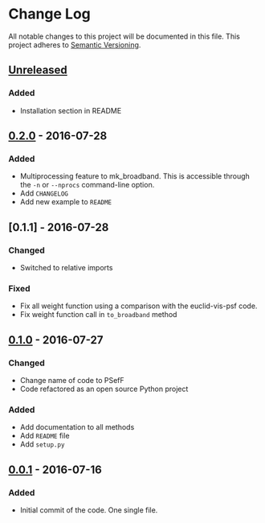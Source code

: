 # Change Log
All notable changes to this project will be documented in this file.
This project adheres to [Semantic Versioning](http://semver.org/).


## [Unreleased]
### Added
- Installation section in README

## [0.2.0] - 2016-07-28
### Added
- Multiprocessing feature to mk_broadband. This is accessible through the
`-n` or `--nprocs` command-line option.
- Add `CHANGELOG`
- Add new example to `README`

## [0.1.1] - 2016-07-28
### Changed
- Switched to relative imports

### Fixed
- Fix all weight function using a comparison with the euclid-vis-psf code.
- Fix weight function call in `to_broadband` method

## [0.1.0] - 2016-07-27
### Changed
- Change name of code to PSefF
- Code refactored as an open source Python project

### Added
- Add documentation to all methods
- Add `README` file
- Add `setup.py`

## [0.0.1] - 2016-07-16
### Added
- Initial commit of the code. One single file.


[Unreleased]: https://git.ias.u-psud.fr/aboucaud/broadband_psf/compare/v0.2.0...HEAD
[0.2.0]: https://git.ias.u-psud.fr/aboucaud/broadband_psf/compare/v0.1.0...v0.2.0
[0.1.0]: https://git.ias.u-psud.fr/aboucaud/broadband_psf/compare/
[0.0.1]: https://git.ias.u-psud.fr/aboucaud/broadband_psf/compare/
